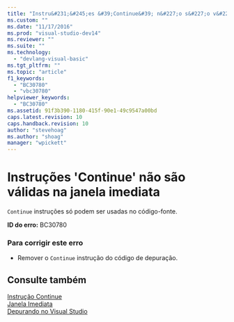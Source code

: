```yaml
---
title: "Instru&#231;&#245;es &#39;Continue&#39; n&#227;o s&#227;o v&#225;lidas na janela imediata | Microsoft Docs"
ms.custom: ""
ms.date: "11/17/2016"
ms.prod: "visual-studio-dev14"
ms.reviewer: ""
ms.suite: ""
ms.technology: 
  - "devlang-visual-basic"
ms.tgt_pltfrm: ""
ms.topic: "article"
f1_keywords: 
  - "BC30780"
  - "vbc30780"
helpviewer_keywords: 
  - "BC30780"
ms.assetid: 91f3b390-1180-415f-90e1-49c9547a00bd
caps.latest.revision: 10
caps.handback.revision: 10
author: "stevehoag"
ms.author: "shoag"
manager: "wpickett"
---
```

# Instru&#231;&#245;es &#39;Continue&#39; n&#227;o s&#227;o v&#225;lidas na janela imediata
`Continue` instruções só podem ser usadas no código\-fonte.  
  
 **ID do erro:** BC30780  
  
### Para corrigir este erro  
  
-   Remover o `Continue` instrução do código de depuração.  
  
## Consulte também  
 [Instrução Continue](../../visual-basic/language-reference/statements/continue-statement.md)   
 [Janela Imediata](/visual-studio/ide/reference/immediate-window)   
 [Depurando no Visual Studio](/visual-studio/debugger/debugging-in-visual-studio)
